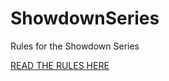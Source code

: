 # ShowdownSeries
Rules for the Showdown Series

[READ THE RULES HERE](https://github.com/rafee54/ShowdownSeries/blob/master/RULES.md)
